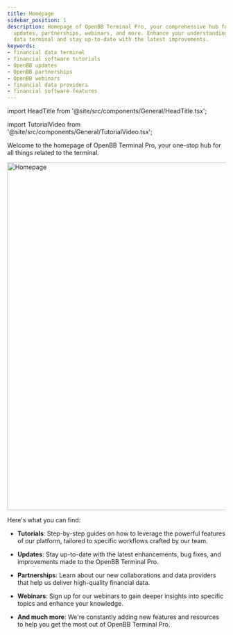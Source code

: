```yaml
---
title: Homepage
sidebar_position: 1
description: Homepage of OpenBB Terminal Pro, your comprehensive hub for tutorials,
  updates, partnerships, webinars, and more. Enhance your understanding of our financial
  data terminal and stay up-to-date with the latest improvements.
keywords:
- financial data terminal
- financial software tutorials
- OpenBB updates
- OpenBB partnerships
- OpenBB webinars
- financial data providers
- financial software features
---
```


import HeadTitle from '@site/src/components/General/HeadTitle.tsx';

<HeadTitle title="Homepage | OpenBB Terminal Pro Docs" />

import TutorialVideo from '@site/src/components/General/TutorialVideo.tsx';

<TutorialVideo
  youtubeLink="https://www.youtube.com/embed/gjXuHdtDobU?si=FR1UpHsrIvaZ1pJr"
  videoLegend="Short introduction to Homepage"
/>

Welcome to the homepage of OpenBB Terminal Pro, your one-stop hub for all things related to the terminal.

<img className="pro-border-gradient" width="800" alt="Homepage" src="https://github.com/OpenBB-finance/OpenBBTerminal/assets/25267873/ca38ae12-d721-4957-afe7-724c4c03fa23" />

Here's what you can find:

* **Tutorials**: Step-by-step guides on how to leverage the powerful features of our platform, tailored to specific workflows crafted by our team.

* **Updates**: Stay up-to-date with the latest enhancements, bug fixes, and improvements made to the OpenBB Terminal Pro.

* **Partnerships**: Learn about our new collaborations and data providers that help us deliver high-quality financial data.

* **Webinars**: Sign up for our webinars to gain deeper insights into specific topics and enhance your knowledge.

* **And much more**: We're constantly adding new features and resources to help you get the most out of OpenBB Terminal Pro.
